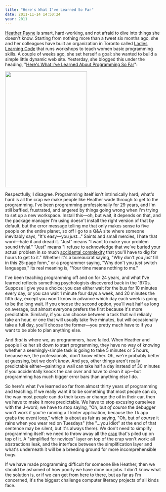 ```yaml
---
title: "Here's What I've Learned So Far"
date: 2011-11-14 14:50:24
year: 2011
---
```

<a href="http://heatherpayne.ca/">Heather Payne</a> is smart, hard-working, and not afraid to dive into things she doesn't know. Starting from nothing more than a tweet six months ago, she and her colleagues have built an organization in Toronto called <a href="http://ladieslearningcode.com/">Ladies Learning Code</a> that runs workshops to teach women basic programming skills. A couple of weeks ago, she set herself a goal: she wanted to build a simple little dynamic web site. Yesterday, she blogged this under the heading, "<a href="http://heatherpayne.ca/heres-what-ive-learned-about-programming-so-far">Here's What I've Learned About Programming So Far</a>":

<img title="l" src="{{'/files/2011/11/l.jpg' | relative_url}}" alt="" width="265" height="374" />

Respectfully, I disagree. Programming itself isn't intrinsically hard; what's hard is all the crap we make people like Heather wade through to get to the programming. I've been programming professionally for 29 years, and I'm still baffled, frustrated, and angered by things going wrong when I'm trying to set up a new workspace. Install this—oh, but wait, it depends on that, and the package manager I'm using doesn't install the right version of that by default, but the error message telling me that only makes sense to five people on the entire planet, so off I go to a Q&amp;A site where someone inevitably says, "It's easy—you <em>just</em>..." Saints and small mercies, I hate that word—hate it and dread it. "Just" means "I want to make your problem sound trivial." "Just" means "I refuse to acknowledge that we've buried your actual problem in so much <a href="http://en.wikipedia.org/wiki/Accidental_complexity">accidental complexity</a> that you'll have to dig for hours to get to it." Whether it's a bureaucrat saying, "Why don't you <em>just</em> fill in this 25-page form," or a programmer saying, "Why don't you <em>just</em> switch languages," its real meaning is, "Your time means nothing to me."

I've been teaching programming off and on for 24 years, and what I've learned reflects something psychologists discovered back in the 1970s. Suppose I give you a choice: you can either wait for the bus for 10 minutes every day, or you can wait 1 minute four days a week, and 20 minutes the fifth day, except you won't know in advance which day each week is going to be the long wait.  If you choose the second option, you'll wait half as long on average, but almost everyone prefers the first because it's more predictable. Similarly, if you can choose between a task that will reliably take an hour, or one that will usually take five minutes, but will occasionally take a full day, you'll choose the former—you pretty much have to if you want to be able to plan anything else.

And <em>that</em> is where we, as programmers, have failed. When Heather and people like her sit down to start programming, they have no way of knowing whether a seemingly-simple task is going to take 5 minutes or 5 hours, because we, the professionals, don't know either. Oh, we're probably better at guessing, but we don't <em>know</em>. And yes, other things aren't really predictable either—painting a wall can take half a day instead of 30 minutes if you accidentally knock the can over and have to clean it up—but programming has much bigger error bars than anything else I do.

So here's what I've learned so far from almost thirty years of programming and teaching. If we really want it to be something that most people can do, the way most people can do their taxes or change the oil in their car, then we have to make it more predictable. We have to stop excusing ourselves with the J-word; we have to stop saying, "Oh, but <em>of course</em> the debugger won't work if you're running a Tkinter application, because the Tk app grabs the event loop," which is about as fair as saying, "Oh, but of <em>course</em> it rains when you wear red on Tuesdays" (the "...you idiot" at the end of that sentence may be silent, but it's always there). We don't need to simplify programming itself: we need to throw away all the <a href="http://ygamretuta.me/2011/05/27/install-pil-in-ubuntu-natty-python27-virtualen/">crap</a> that's piled up on top of it. A "simplified for novices" layer on top of the crap won't work: all abstractions leak, and the interface between the simplification layer and what's underneath it will be a breeding ground for more incomprehensible bugs.

If we have made programming difficult for someone like Heather, then we should be ashamed of how poorly we have done our jobs. I don't know what the solution is, or if we can get from here to there, but as far as I'm concerned, it's the biggest challenge computer literacy projects of all kinds face.
